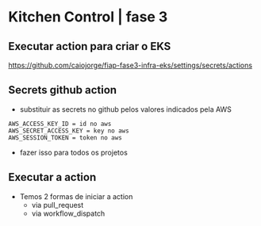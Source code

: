 # 
# Kitchen Control | fase 3

## Executar action para criar o EKS
https://github.com/caiojorge/fiap-fase3-infra-eks/settings/secrets/actions

## Secrets github action    
- substituir as secrets no github pelos valores indicados pela AWS

```
AWS_ACCESS_KEY_ID = id no aws
AWS_SECRET_ACCESS_KEY = key no aws
AWS_SESSION_TOKEN = token no aws
```        
- fazer isso para todos os projetos

## Executar a action
- Temos 2 formas de iniciar a action
  - via pull_request
  - via workflow_dispatch

# 